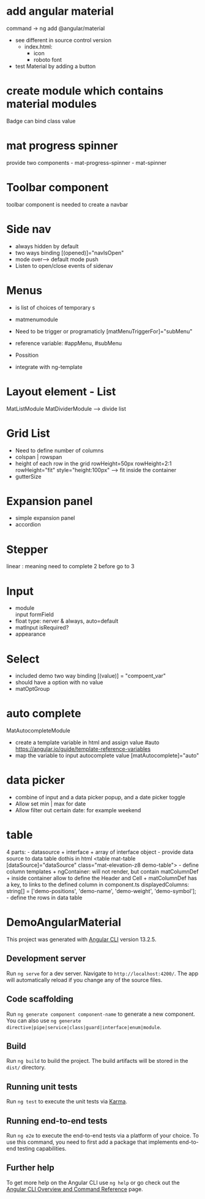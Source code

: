 # add angular material
command ->      ng add @angular/material    
- see different in source control version
    - index.html:
        + icon
        + roboto font
- test Material by adding a button

# create module which contains material modules
Badge can bind class value

# mat progress spinner
provide two components
    - mat-progress-spinner
    - mat-spinner

# Toolbar component
toolbar component is needed to create a navbar

# Side nav
- always hidden by default
- two ways binding
    [(opened)]="navIsOpen"
- mode
    over--> default mode
    push
- Listen to open/close events of sidenav
    
# Menus
- is list of choices of temporary s
- matmenumodule
- Need to be trigger or programaticly 
    [matMenuTriggerFor]="subMenu"
- reference variable:
    #appMenu, #subMenu
- Possition

- integrate with ng-template

# Layout element - List
MatListModule
MatDividerModule --> divide list 

# Grid List
- Need to define number of columns
- colspan | rowspan
- height of each row in the grid
    rowHeight=50px
    rowHeight=2:1
    rowHeight="fit" style="height:100px" --> fit inside the container
- gutterSize

# Expansion panel
- simple expansion panel
- accordion

# Stepper
linear : meaning need to complete 2 before go to 3
    
# Input 
- module  
    input 
    formField
- float type: nerver & always, auto=default
- matInput isRequired?
- appearance

# Select
- included demo two way binding [(value)] = "compoent_var"
- should have a option with no value
- matOptGroup

# auto complete
MatAutocompleteModule
- create a template variable in html and assign value
    #auto
    https://angular.io/guide/template-reference-variables
- map the variable to input autocomplete value
    [matAutocomplete]="auto"

# data picker
- combine of input and a data picker popup, and a date picker toggle
- Allow set min | max for date
- Allow filter out certain date: for example weekend

# table
4 parts:
    - datasource
        + interface
        + array of interface object
    - provide data source to data table 
        dothis in html
        <table mat-table [dataSource]="dataSource" class="mat-elevation-z8 demo-table">
    - define column templates
        + ngContainer: will not render, but contain matColumnDef
            <ng-container matColumnDef="demo-position">
            + inside container allow to define the Header and Cell
        + matColumnDef has a key, to links to the defined column in component.ts
            displayedColumns: string[] = ['demo-positions', 'demo-name', 'demo-weight', 'demo-symbol'];
    - define the rows in data table














# DemoAngularMaterial

This project was generated with [Angular CLI](https://github.com/angular/angular-cli) version 13.2.5.

## Development server

Run `ng serve` for a dev server. Navigate to `http://localhost:4200/`. The app will automatically reload if you change any of the source files.

## Code scaffolding

Run `ng generate component component-name` to generate a new component. You can also use `ng generate directive|pipe|service|class|guard|interface|enum|module`.

## Build

Run `ng build` to build the project. The build artifacts will be stored in the `dist/` directory.

## Running unit tests

Run `ng test` to execute the unit tests via [Karma](https://karma-runner.github.io).

## Running end-to-end tests

Run `ng e2e` to execute the end-to-end tests via a platform of your choice. To use this command, you need to first add a package that implements end-to-end testing capabilities.

## Further help

To get more help on the Angular CLI use `ng help` or go check out the [Angular CLI Overview and Command Reference](https://angular.io/cli) page.
